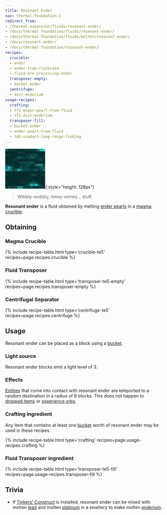 ```yaml
---
title: Resonant Ender
nav: thermal-foundation-2
redirect_from:
- /thermal-expansion/fluids/resonant-ender/
- /docs/thermal-foundation/fluids/resonant-ender/
- /docs/thermal-foundation/fluids/molten/resonant-ender/
- /docs/resonant-ender/
- /docs/thermal-foundation/resonant-ender/
recipes:
  crucible:
  - ender
  - ender-from-clathrate
  - fluid-ore-processing-ender
  transposer-empty:
  - bucket-ender
  centrifuge:
  - dust-enderium
usage-recipes:
  crafting:
  - tf2-ender-pearl-from-fluid
  - tf2-dust-enderium
  transposer-fill:
  - bucket-ender
  - ender-pearl-from-fluid
  - td2-viaduct-long-range-linking
---
```


![Resonant ender](/assets/images/thermal-foundation-2/resonant-ender.gif){:style="height: 128px"}

> Wibbly-wobbly, timey-wimey... stuff.


**Resonant ender** is a fluid obtained by melting [ender
pearls](https://minecraft.gamepedia.com/Ender_Pearl) in a [magma
crucible](/docs/thermal-expansion-5/magma-crucible/).


Obtaining
---------

### Magma Crucible
{% include recipe-table.html type='crucible-te5' recipes=page.recipes.crucible %}

### Fluid Transposer
{% include recipe-table.html type='transposer-te5-empty' recipes=page.recipes.transposer-empty %}

### Centrifugal Separator
{% include recipe-table.html type='centrifuge-te5' recipes=page.recipes.centrifuge %}


Usage
-----

Resonant ender can be placed as a block using a
[bucket](https://minecraft.gamepedia.com/Bucket).

### Light source
Resonant ender blocks emit a light level of 3.

### Effects
[Entities](https://minecraft.gamepedia.com/Entity) that come into contact with
resonant ender are teleported to a random destination in a radius of 8 blocks.
This does not happen to [dropped
items](https://minecraft.gamepedia.com/Item_(entity)) or [experience
orbs](https://minecraft.gamepedia.com/Experience).

### Crafting ingredient
Any item that contains at least one
[bucket](https://minecraft.gamepedia.com/Bucket) worth of resonant ender may be
used in these recipes.

{% include recipe-table.html type='crafting' recipes=page.usage-recipes.crafting %}

### Fluid Transposer ingredient
{% include recipe-table.html type='transposer-te5-fill' recipes=page.usage-recipes.transposer-fill %}


Trivia
------

* If [Tinkers'
  Construct](https://minecraft.curseforge.com/projects/tinkers-construct) is
  installed, resonant ender can be mixed with molten [lead](/docs/thermal-foundation-2/lead-ingot/)
  and molten [platinum](/docs/thermal-foundation-2/platinum-ingot/) in a smeltery to make molten
  [enderium](/docs/thermal-foundation-2/enderium-ingot/).
